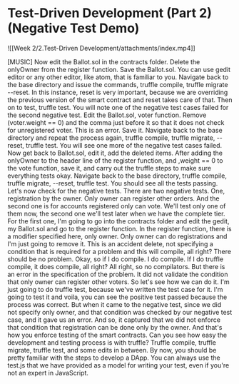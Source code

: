 # Test-Driven Development (Part 2) (Negative Test Demo)
![[Week 2/2.Test-Driven Development/attachments/index.mp4]]


[MUSIC] Now edit the Ballot.sol in the contracts folder. Delete the onlyOwner from the register function. Save the Ballot.sol. You can use gedit editor or any other editor, like atom, that is familiar to you. Navigate back to the base directory and issue the commands, truffle compile, truffle migrate --reset. In this instance, reset is very important, because we are overriding the previous version of the smart contract and reset takes care of that. Then on to test, truffle test. You will note one of the negative test cases failed for the second negative test. Edit the Ballot.sol, voter function. Remove (voter.weight == 0) and the comma just before it so that it does not check for unregistered voter. This is an error. Save it. Navigate back to the base directory and repeat the process again, truffle compile, truffle migrate, --reset, truffle test. You will see one more of the negative test cases failed. Now get back to Ballot.sol, edit it, add the deleted items. After adding the onlyOwner to the header line of the register function, and ,weight == 0 to the vote function, save it, and carry out the truffle steps to make sure everything tests okay. Navigate back to the base directory, truffle compile, truffle migrate, --reset, truffle test. You should see all the tests passing. Let's now check for the negative tests. There are two negative tests. One, registration by the owner. Only owner can register other orders. And the second one is for accounts registered only can vote. We'll test only one of them now, the second one we'll test later when we have the complete tier. For the first one, I'm going to go into the contracts folder and edit the gedit, my Ballot.sol and go to the register function. In the register function, there is a modifier specified here, only owner. Only owner can do registrations and I'm just going to remove it. This is an accident delete, not specifying a condition that is required for a problem and this will compile, all right? There should be no problem. Okay, so if I do compile. I do compile. If I do truffle compile, it does compile, all right? All right, so no compilators. But there is an error in the specification of the problem. It did not validate the condition that only owner can register other voters. So let's see how we can do it. I'm just going to do truffle test, because we've written the test case for it. I'm going to test it and voila, you can see the positive test passed because the process was correct. But when it came to the negative test, since we did not specify only owner, and that condition was checked by our negative test case, and it gave us an error. And so, it captured that we did not enforce that condition that registration can be done only by the owner. And that's how you enforce testing of the smart contracts. Can you see how easy the development and testing process is with truffle? Truffle compile, truffle migrate, truffle test, and some edits in between. By now, you should be pretty familiar with the steps to develop a DApp. You can always use the test.js that we have provided as a model for writing your test, even if you're not an expert in JavaScript.